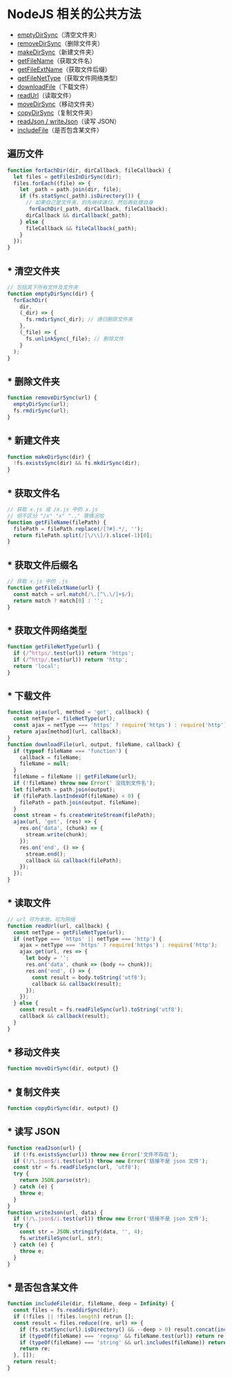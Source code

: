 # NodeJS 相关的公共方法

- [emptyDirSync](#-清空文件夹)（清空文件夹）
- [removeDirSync](#-删除文件夹)（删除文件夹）
- [makeDirSync](#-新建文件夹)（新建文件夹）
- [getFileName](#-获取文件名)（获取文件名）
- [getFileExtName](#-获取文件后缀)（获取文件后缀）
- [getFileNetType](#-获取文件网络类型)（获取文件网络类型）
- [downloadFile](#-下载文件)（下载文件）
- [readUrl](#-读取文件)（读取文件）
- [moveDirSync](#-移动文件夹)（移动文件夹）
- [copyDirSync](#-复制文件夹)（复制文件夹）
- [readJson / writeJson](#-读写-JSON)（读写 JSON）
- [includeFile](#-是否包含某文件)（是否包含某文件）

## 遍历文件

```js
function forEachDir(dir, dirCallback, fileCallback) {
  let files = getFilesInDirSync(dir);
  files.forEach((file) => {
    let _path = path.join(dir, file);
    if (fs.statSync(_path).isDirectory()) {
      // 如果自己是文件夹，则先继续递归，然后再处理自身
       forEachDir(_path, dirCallback, fileCallback);
      dirCallback && dirCallback(_path);
    } else {
      fileCallback && fileCallback(_path);
    }
  });
}
```

## \* 清空文件夹

```js
// 包括其下所有文件及文件夹
function emptyDirSync(dir) {
  forEachDir(
    dir,
    (_dir) => {
      fs.rmdirSync(_dir); // 递归删除文件夹
    },
    (_file) => {
      fs.unlinkSync(_file); // 删除文件
    }
  );
}
```

## \* 删除文件夹

```js
function removeDirSync(url) {
  emptyDirSync(url);
  fs.rmdirSync(url);
}
```

## \* 新建文件夹

```js
function makeDirSync(dir) {
  !fs.existsSync(dir) && fs.mkdirSync(dir);
}
```

## \* 获取文件名

```js
// 获取 x.js 或 /x.js 中的 x.js
// 但不区分 "/x" "x" ".." 等情况哈
function getFileName(filePath) {
  filePath = filePath.replace(/[?#].*/, '');
  return filePath.split(/[\/\\]/).slice(-1)[0];
}
```

## \* 获取文件后缀名

```js
// 获取 x.js 中的 .js
function getFileExtName(url) {
  const match = url.match(/\.[^\.\/]+$/);
  return match ? match[0] : '';
}
```

## \* 获取文件网络类型

```js
function getFileNetType(url) {
  if (/^https/.test(url)) return 'https';
  if (/^http/.test(url)) return 'http';
  return 'local';
}
```

## \* 下载文件

```js
function ajax(url, method = 'get', callback) {
  const netType = fileNetType(url);
  const ajax = netType === 'https' ? require('https') : require('http');
  return ajax[method](url, callback);
}
function downloadFile(url, output, fileName, callback) {
  if (typeof fileName === 'function') {
    callback = fileName;
    fileName = null;
  }
  fileName = fileName || getFileName(url);
  if (!fileName) throw new Error(' 没找到文件名');
  let filePath = path.join(output);
  if (filePath.lastIndexOf(fileName) < 0) {
    filePath = path.join(output, fileName);
  }
  const stream = fs.createWriteStream(filePath);
  ajax(url, 'get', (res) => {
    res.on('data', (chunk) => {
      stream.write(chunk);
    });
    res.on('end', () => {
      stream.end();
      callback && callback(filePath);
    });
  });
}
```

## \* 读取文件

```js
// url 可为本地，可为网络
function readUrl(url, callback) {
  const netType = getFileNetType(url);
  if (netType === 'https' || netType === 'http') {
    ajax = netType === 'https' ? require('https') : require('http');
    ajax.get(url, res => {
      let body = '';
      res.on('data', chunk => (body += chunk));
      res.on('end', () => {
        const result = body.toString('utf8');
        callback && callback(result);
      });
    });
  } else {
    const result = fs.readFileSync(url).toString('utf8');
    callback && callback(result);
  }
}
```

## \* 移动文件夹

```js
function moveDirSync(dir, output) {}
```

## \* 复制文件夹

```js
function copyDirSync(dir, output) {}
```

## \* 读写 JSON

```js
function readJson(url) {
  if (!fs.existsSync(url)) throw new Error('文件不存在');
  if (!/\.json$/i.test(url)) throw new Error('链接不是 json 文件');
  const str = fs.readFileSync(url, 'utf8');
  try {
    return JSON.parse(str);
  } catch (e) {
    throw e;
  }
}
function writeJson(url, data) {
  if (!/\.json$/i.test(url)) throw new Error('链接不是 json 文件');
  try {
    const str = JSON.stringify(data, '', 4);
    fs.writeFileSync(url, str);
  } catch (e) {
    throw e;
  }
}
```

## \* 是否包含某文件

```js
function includeFile(dir, fileName, deep = Infinity) {
  const files = fs.readdirSync(dir);
  if (!files || !files.length) retrun [];
  const result = files.reduce((re, url) => {
    if (fs.statSync(url).isDirectory() && --deep > 0) result.concat(includeFile(url, fileName, deep));
    if (typeOf(fileName) === 'regexp' && fileName.test(url)) return re.concat([url]);
    if (typeOf(fileName) === 'string' && url.includes(fileName)) return re.concat([url]);
    return re;
  }, []);
  return result;
}
```
